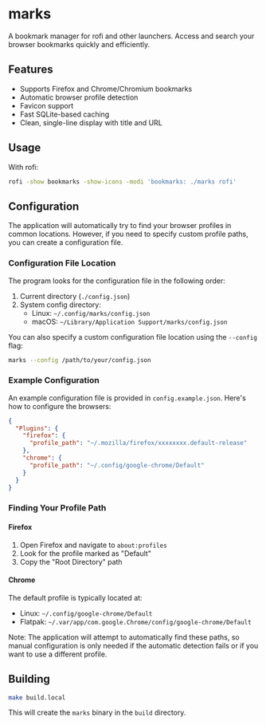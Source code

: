 # marks

A bookmark manager for rofi and other launchers. Access and search your browser bookmarks quickly and efficiently.

## Features

- Supports Firefox and Chrome/Chromium bookmarks
- Automatic browser profile detection
- Favicon support
- Fast SQLite-based caching
- Clean, single-line display with title and URL

## Usage

With rofi:
```bash
rofi -show bookmarks -show-icons -modi 'bookmarks: ./marks rofi'
```

## Configuration

The application will automatically try to find your browser profiles in common locations. However, if you need to specify custom profile paths, you can create a configuration file.

### Configuration File Location

The program looks for the configuration file in the following order:
1. Current directory (`./config.json`)
2. System config directory:
   - Linux: `~/.config/marks/config.json`
   - macOS: `~/Library/Application Support/marks/config.json`

You can also specify a custom configuration file location using the `--config` flag:
```bash
marks --config /path/to/your/config.json
```

### Example Configuration

An example configuration file is provided in `config.example.json`. Here's how to configure the browsers:

```json
{
  "Plugins": {
    "firefox": {
      "profile_path": "~/.mozilla/firefox/xxxxxxxx.default-release"
    },
    "chrome": {
      "profile_path": "~/.config/google-chrome/Default"
    }
  }
}
```

### Finding Your Profile Path

#### Firefox
1. Open Firefox and navigate to `about:profiles`
2. Look for the profile marked as "Default"
3. Copy the "Root Directory" path

#### Chrome
The default profile is typically located at:
- Linux: `~/.config/google-chrome/Default`
- Flatpak: `~/.var/app/com.google.Chrome/config/google-chrome/Default`

Note: The application will attempt to automatically find these paths, so manual configuration is only needed if the automatic detection fails or if you want to use a different profile.

## Building

```bash
make build.local
```

This will create the `marks` binary in the `build` directory.

